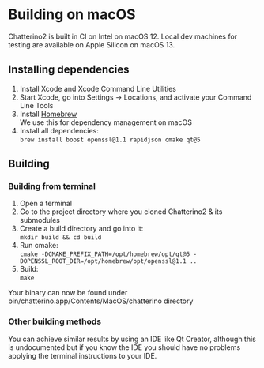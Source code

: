 # Building on macOS

Chatterino2 is built in CI on Intel on macOS 12.
Local dev machines for testing are available on Apple Silicon on macOS 13.

## Installing dependencies

1. Install Xcode and Xcode Command Line Utilities
1. Start Xcode, go into Settings -> Locations, and activate your Command Line Tools
1. Install [Homebrew](https://brew.sh/#install)  
   We use this for dependency management on macOS
1. Install all dependencies:  
   `brew install boost openssl@1.1 rapidjson cmake qt@5`

## Building

### Building from terminal

1. Open a terminal
1. Go to the project directory where you cloned Chatterino2 & its submodules
1. Create a build directory and go into it:  
   `mkdir build && cd build`
1. Run cmake:  
   `cmake -DCMAKE_PREFIX_PATH=/opt/homebrew/opt/qt@5 -DOPENSSL_ROOT_DIR=/opt/homebrew/opt/openssl@1.1 ..`
1. Build:  
   `make`

Your binary can now be found under bin/chatterino.app/Contents/MacOS/chatterino directory

### Other building methods

You can achieve similar results by using an IDE like Qt Creator, although this is undocumented but if you know the IDE you should have no problems applying the terminal instructions to your IDE.

